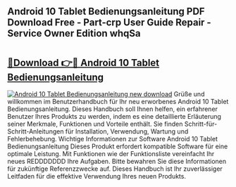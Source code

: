 ## Android 10 Tablet Bedienungsanleitung PDF Download Free - Part-crp User Guide Repair - Service Owner Edition whqSa

# <h2><a href="http://df1yf0b.blite.top/?on=Android+10+Tablet+Bedienungsanleitung">🔗Download 👉🔴 Android 10 Tablet Bedienungsanleitung</a></h2>

[![Android 10 Tablet Bedienungsanleitung new download](https://i.imgur.com/lujVjoI.png)](http://df1yf0b.blite.top/?on=Android+10+Tablet+Bedienungsanleitung)
Grüße und willkommen im Benutzerhandbuch für Ihr neu erworbenes Android 10 Tablet Bedienungsanleitung. Dieses Handbuch soll Ihnen helfen, ein erfahrener Benutzer Ihres Produkts zu werden, indem es eine detaillierte Erläuterung seiner Merkmale, Funktionen und Vorteile enthält. Sie finden Schritt-für-Schritt-Anleitungen für Installation, Verwendung, Wartung und Fehlerbehebung. Wichtige Informationen zur Software Android 10 Tablet Bedienungsanleitung Dieses Produkt erfordert kompatible Software für eine optimale Leistung. Mit Funktionen wie der Funktionsliste vereinfacht Ihr neues REDDDDDDD Ihre Aufgaben. Bitte bewahren Sie diese Informationen für zukünftige Referenzzwecke auf. Dieses Handbuch ist Ihr zuverlässiger Leitfaden für die effektive Verwendung Ihres neuen Produkts.
